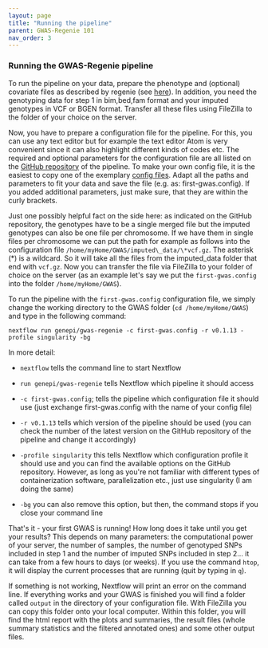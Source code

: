 ```yaml
---
layout: page
title: "Running the pipeline"
parent: GWAS-Regenie 101
nav_order: 3
---
```


### Running the GWAS-Regenie pipeline

To run the pipeline on your data, prepare the phenotype and (optional) covariate files as described by regenie (see [here](https://rgcgithub.github.io/regenie/options/#input)). In addition, you need the genotyping data for step 1 in bim,bed,fam format and your imputed genotypes in VCF or BGEN format. Transfer all these files using FileZilla to the folder of your choice on the server.

Now, you have to prepare a configuration file for the pipeline. For this, you can use any text editor but for example the text editor Atom is very convenient since it can also highlight different kinds of codes etc. The required and optional parameters for the configuration file are all listed on the [GitHub repository](https://github.com/genepi/gwas-regenie) of the pipeline. To make your own config file, it is the easiest to copy one of the exemplary [config files](https://github.com/genepi/gwas-regenie/tree/main/tests/configs). Adapt all the paths and parameters to fit your data and save the file (e.g. as: first-gwas.config). If you added additional parameters, just make sure, that they are within the curly brackets.

Just one possibly helpful fact on the side here: as indicated on the GitHub repository, the genotypes have to be a single merged file but the imputed genotypes can also be one file per chromosome. If we have them in single files per chromosome we can put the path for example as follows into the configuration file `/home/myHome/GWAS/imputed\_data/\*vcf.gz`. The asterisk (\*) is a wildcard. So it will take all the files from the imputed\_data folder that end with `vcf.gz`.
 Now you can transfer the file via FileZilla to your folder of choice on the server (as an example let's say we put the `first-gwas.config` into the folder `/home/myHome/GWAS`).

To run the pipeline with the `first-gwas.config` configuration file, we simply change the working directory to the GWAS folder (`cd /home/myHome/GWAS`) and type in the following command:
```
nextflow run genepi/gwas-regenie -c first-gwas.config -r v0.1.13 -profile singularity -bg
```
In more detail:

* `nextflow` tells the command line to start Nextflow

* `run genepi/gwas-regenie` tells Nextflow which pipeline it should access

* `-c first-gwas.config`; tells the pipeline which configuration file it should use (just exchange first-gwas.config with the name of your config file)

* `-r v0.1.13` tells which version of the pipeline should be used (you can check the number of the latest version on the GitHub repository of the pipeline and change it accordingly)

* `-profile singularity` this tells Nextflow which configuration profile it should use and you can find the available options on the GitHub repository. However, as long as you're not familiar with different types of containerization software, parallelization etc., just use singularity (I am doing the same)

* `-bg` you can also remove this option, but then, the command stops if you close your command line

That's it - your first GWAS is running! How long does it take until you get your results? This depends on many parameters: the computational power of your server, the number of samples, the number of genotyped SNPs included in step 1 and the number of imputed SNPs included in step 2… it can take from a few hours to days (or weeks). If you use the command `htop`, it will display the current processes that are running (quit by typing in `q`).

If something is not working, Nextflow will print an error on the command line. If everything works and your GWAS is finished you will find a folder called `output` in the directory of your configuration file. With FileZilla you can copy this folder onto your local computer. Within this folder, you will find the html report with the plots and summaries, the result files (whole summary statistics and the filtered annotated ones) and some other output files.
